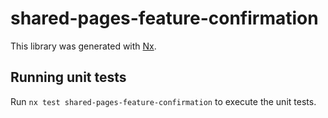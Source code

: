 # shared-pages-feature-confirmation

This library was generated with [Nx](https://nx.dev).

## Running unit tests

Run `nx test shared-pages-feature-confirmation` to execute the unit tests.
